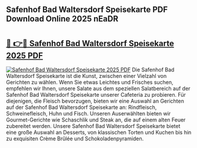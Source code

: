 ## Safenhof Bad Waltersdorf Speisekarte PDF Download Online 2025 nEaDR

# <h2><a href="http://gc8oo11.nevu.top/?p=Safenhof+Bad+Waltersdorf+Speisekarte">🔗 👉🔴 Safenhof Bad Waltersdorf Speisekarte 2025 PDF</a></h2>

[![Safenhof Bad Waltersdorf Speisekarte 2025 PDF](https://i.imgur.com/dBaPXMq.png)](http://gc8oo11.nevu.top/?p=Safenhof+Bad+Waltersdorf+Speisekarte)
Die Safenhof Bad Waltersdorf Speisekarte ist die Kunst, zwischen einer Vielzahl von Gerichten zu wählen. Wenn Sie etwas Leichtes und Frisches suchen, empfehlen wir Ihnen, unsere Salate aus dem speziellen Salatbereich auf der Safenhof Bad Waltersdorf Speisekarte unserer Cafeteria zu probieren. Für diejenigen, die Fleisch bevorzugen, bieten wir eine Auswahl an Gerichten auf der Safenhof Bad Waltersdorf Speisekarte an: Rindfleisch, Schweinefleisch, Huhn und Fisch. Unseren Auserwählten bieten wir Gourmet-Gerichte wie Schaschlik und Steak an, die auf einem alten Feuer zubereitet werden. Unsere Safenhof Bad Waltersdorf Speisekarte bietet eine große Auswahl an Desserts, von klassischen Torten und Kuchen bis hin zu exquisiten Crème Brûlée und Schokoladenpyramiden.
